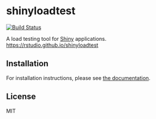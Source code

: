 # shinyloadtest

[![Build Status](https://travis-ci.org/rstudio/shinyloadtest.svg?branch=master)](https://travis-ci.org/rstudio/shinyloadtest)

A load testing tool for [Shiny](https://shiny.rstudio.com/) applications. https://rstudio.github.io/shinyloadtest

## Installation

For installation instructions, please see [the documentation](https://rstudio.github.io/shinyloadtest).

## License

MIT
